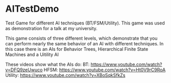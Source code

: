 # AITestDemo
Test Game for different AI techniques (BT/FSM/Utility). This game was used as demonstration for a talk at my university.

This game consists of three different levels, which demonstrate that you can perform nearly the same behavior of an AI with different techniques.
In this case there is an AIs for Behavior Trees, Hierarchical Finite State Machines and a Uitility AI

These videos show what the AIs do:
BT: https://www.youtube.com/watch?v=DFQ9zeUwuco
HFSM: https://www.youtube.com/watch?v=Ht0V9rC9RoA
Utility: https://www.youtube.com/watch?v=XBoSqkSfkZs
